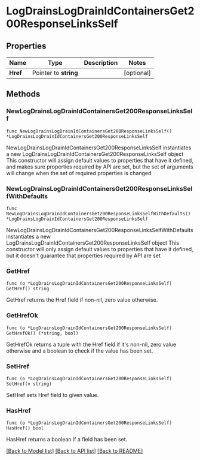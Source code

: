 # LogDrainsLogDrainIdContainersGet200ResponseLinksSelf

## Properties

Name | Type | Description | Notes
------------ | ------------- | ------------- | -------------
**Href** | Pointer to **string** |  | [optional] 

## Methods

### NewLogDrainsLogDrainIdContainersGet200ResponseLinksSelf

`func NewLogDrainsLogDrainIdContainersGet200ResponseLinksSelf() *LogDrainsLogDrainIdContainersGet200ResponseLinksSelf`

NewLogDrainsLogDrainIdContainersGet200ResponseLinksSelf instantiates a new LogDrainsLogDrainIdContainersGet200ResponseLinksSelf object
This constructor will assign default values to properties that have it defined,
and makes sure properties required by API are set, but the set of arguments
will change when the set of required properties is changed

### NewLogDrainsLogDrainIdContainersGet200ResponseLinksSelfWithDefaults

`func NewLogDrainsLogDrainIdContainersGet200ResponseLinksSelfWithDefaults() *LogDrainsLogDrainIdContainersGet200ResponseLinksSelf`

NewLogDrainsLogDrainIdContainersGet200ResponseLinksSelfWithDefaults instantiates a new LogDrainsLogDrainIdContainersGet200ResponseLinksSelf object
This constructor will only assign default values to properties that have it defined,
but it doesn't guarantee that properties required by API are set

### GetHref

`func (o *LogDrainsLogDrainIdContainersGet200ResponseLinksSelf) GetHref() string`

GetHref returns the Href field if non-nil, zero value otherwise.

### GetHrefOk

`func (o *LogDrainsLogDrainIdContainersGet200ResponseLinksSelf) GetHrefOk() (*string, bool)`

GetHrefOk returns a tuple with the Href field if it's non-nil, zero value otherwise
and a boolean to check if the value has been set.

### SetHref

`func (o *LogDrainsLogDrainIdContainersGet200ResponseLinksSelf) SetHref(v string)`

SetHref sets Href field to given value.

### HasHref

`func (o *LogDrainsLogDrainIdContainersGet200ResponseLinksSelf) HasHref() bool`

HasHref returns a boolean if a field has been set.


[[Back to Model list]](../README.md#documentation-for-models) [[Back to API list]](../README.md#documentation-for-api-endpoints) [[Back to README]](../README.md)


